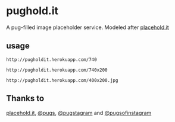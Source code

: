 pughold.it
=========

A pug-filled image placeholder service. Modeled after [placehold.it](http://placehold.it)

usage
-----

```
http://pugholdit.herokuapp.com/740
```

```
http://pugholdit.herokuapp.com/740x200
```

```
http://pugholdit.herokuapp.com/400x200.jpg
```

Thanks to
---------

[placehold.it](http://placehold.it), [@pugs](http://instagram.com/pugs), [@pugstagram](http://instagram.com/pugstagram) and [@pugsofinstagram](http://instagram.com/pugsofinstagram)
